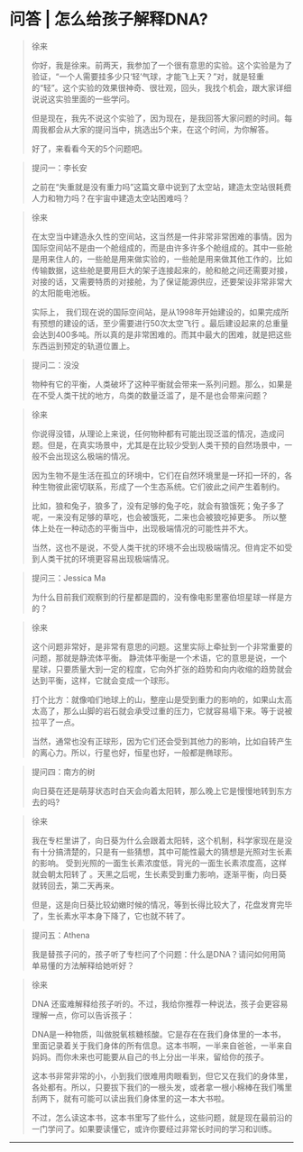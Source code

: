 # 问答 | 怎么给孩子解释DNA?

> 徐来
> 
> 你好，我是徐来。前两天，我参加了一个很有意思的实验。这个实验是为了验证，“一个人需要挂多少只‘轻’气球，才能飞上天？”对，就是轻重的“轻”。这个实验的效果很神奇、很壮观，回头，我找个机会，跟大家详细说说这实验里面的一些学问。
> 
> 但是现在，我先不说这个实验了，因为现在，是我回答大家问题的时间。每周我都会从大家的提问当中，挑选出5个来，在这个时间，为你解答。
> 
> 好了，来看看今天的5个问题吧。

> 提问一：李长安
> 
> 之前在“失重就是没有重力吗”这篇文章中说到了太空站，建造太空站很耗费人力和物力吗？在宇宙中建造太空站困难吗？

> 徐来
> 
> 在太空当中建造永久性的空间站，这当然是一件非常非常困难的事情。因为国际空间站不是由一个舱组成的，而是由许多许多个舱组成的。其中一些舱是用来住人的，一些舱是用来做实验的，一些舱是用来做其他工作的，比如传输数据，这些舱是要用巨大的架子连接起来的，舱和舱之间还需要对接，对接的话，又需要特质的对接舱，为了保证能源供应，还要架设非常非常大的太阳能电池板。
> 
> 实际上， 我们现在说的国际空间站，是从1998年开始建设的，如果完成所有预想的建设的话，至少需要进行50次太空飞行 。最后建设起来的总重量会达到400多吨。所以真的是非常困难的。而其中最大的困难，就是把这些东西运到预定的轨道位置上。

> 提问二：没没
> 
> 物种有它的平衡，人类破坏了这种平衡就会带来一系列问题。那么，如果是在不受人类干扰的地方，鸟类的数量泛滥了，是不是也会带来问题？

> 徐来
> 
> 你说得没错，从理论上来说，任何物种都有可能出现泛滥的情况，造成问题。但是，在真实场景中，尤其是在比较少受到人类干预的自然场景中，一般不会出现这么极端的情况。
> 
> 因为生物不是生活在孤立的环境中，它们在自然环境里是一环扣一环的，各种生物彼此密切联系，形成了一个生态系统。它们彼此之间产生着制约。
> 
> 比如，狼和兔子，狼多了，没有足够的兔子吃，就会有狼饿死；兔子多了呢，一来没有足够的草吃，也会被饿死，二来也会被狼吃掉更多。 所以整体上处在一种动态的平衡当中，出现极端情况的可能性并不大。
> 
> 当然，这也不是说，不受人类干扰的环境不会出现极端情况。但肯定不如受到人类干扰的环境更容易出现极端情况。

> 提问三：Jessica Ma
> 
> 为什么目前我们观察到的行星都是圆的，没有像电影里塞伯坦星球一样是方的？

> 徐来
> 
> 这个问题非常好，是非常有意思的问题。这里实际上牵扯到一个非常重要的问题，那就是静流体平衡。 静流体平衡是一个术语，它的意思是说，一个星球，只要质量大到一定的程度，它向外扩张的趋势和向内收缩的趋势就会达到平衡，这样，它就会变成一个球形。
> 
> 打个比方：就像咱们地球上的山，整座山是受到重力的影响的，如果山太高太高了，那么山脚的岩石就会承受过重的压力，它就容易塌下来。等于说被拉平了一点。
> 
> 当然，通常也没有正球形，因为它们还会受到其他力的影响，比如自转产生的离心力。所以，行星也好，恒星也好，一般都是椭球形。

> 提问四：南方的树
> 
> 向日葵在还是萌芽状态时白天会向着太阳转，那么晚上它是慢慢地转到东方去的吗?

> 徐来
> 
> 我在专栏里讲了，向日葵为什么会跟着太阳转，这个机制，科学家现在是没有十分搞清楚的，只是有一些猜想，其中可能性最大的猜想是光照对生长素的影响。 受到光照的一面生长素浓度低，背光的一面生长素浓度高，这样就会朝太阳转了 。天黑之后呢，生长素受到重力影响，逐渐平衡，向日葵就转回去，第二天再来。
> 
> 但是，这是向日葵比较幼嫩时候的情况，等到长得比较大了，花盘发育完毕了，生长素水平本身下降了，它也就不转了。

> 提问五：Athena
> 
> 我是替孩子问的，孩子听了专栏问了个问题：什么是DNA？请问如何用简单易懂的方法解释给她听好？

> 徐来
> 
> DNA 还蛮难解释给孩子听的。不过，我给你推荐一种说法，孩子会更容易理解一点，你可以告诉孩子：
> 
> DNA是一种物质，叫做脱氧核糖核酸。它是存在在我们身体里的一本书，里面记录着关于我们身体的所有信息。这本书啊，一半来自爸爸，一半来自妈妈。而你未来也可能要从自己的书上分出一半来，留给你的孩子。
> 
> 这本书非常非常的小，小到我们很难用肉眼看到，但它又在我们的身体里，各处都有。所以，只要拔下我们的一根头发，或者拿一根小棉棒在我们嘴里刮两下，就有可能可以读出我们身体里的这一本大书啦。
> 
> 不过，怎么读这本书，这本书里写了些什么，这些问题，就是现在最前沿的一门学问了。如果要读懂它，或许你要经过非常长时间的学习和训练。

---
